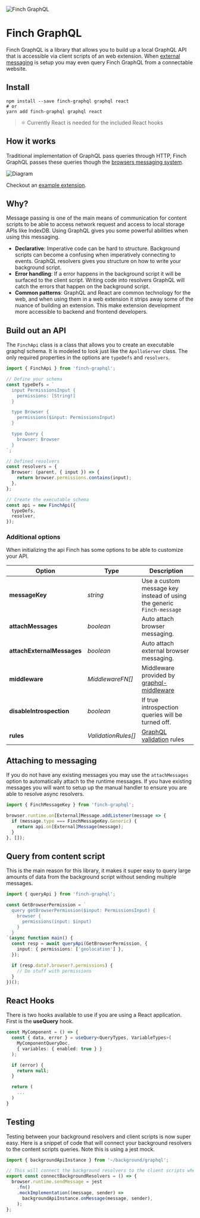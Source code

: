![Finch GraphQL](./assets/finch-graphql.svg)

# Finch GraphQL

Finch GraphQL is a library that allows you to build up a local GraphQL API that is accessible via client scripts of an web extension. When [external messaging](https://developer.chrome.com/docs/extensions/mv2/messaging/#external-webpage) is setup you may even query Finch GraphQL from a connectable website.

## Install

```shell
npm install --save finch-graphql graphql react
# or
yarn add finch-graphql graphql react
```

> ⚛ Currently React is needed for the included React hooks

## How it works

Traditional implementation of GraphQL pass queries through HTTP, Finch GraphQL passes these queries though the [browsers messaging system](https://developer.chrome.com/docs/extensions/mv3/messaging/).

![Diagram](./assets/diagram.svg)

Checkout an [example extension](https://github.com/jcblw/finch-bookmarks).

## Why?

Message passing is one of the main means of communication for content scripts to be able to access network request and access to local storage APIs like IndexDB. Using GraphQL gives you some powerful abilities when using this messaging.

- **Declarative**: Imperative code can be hard to structure. Background scripts can become a confusing when imperatively connecting to events. GraphQL resolvers gives you structure on how to write your background script.
- **Error handling**: If a error happens in the background script it will be surfaced to the client script. Writing code into resolvers GraphQL will catch the errors that happen on the background script.
- **Common patterns**: GraphQL and React are common technology for the web, and when using them in a web extension it strips away some of the nuance of building an extension. This make extension development more accessible to backend and frontend developers.

## Build out an API

The `FinchApi` class is a class that allows you to create an executable graphql schema. It is modeled to look just like the `ApolloServer` class. The only required properties in the options are `typeDefs` and `resolvers`.

```typescript
import { FinchApi } from 'finch-graphql';

// Define your schema
const typeDefs = `
  input PermissionsInput {
    permissions: [String!]
  }

  type Browser {
    permissions($input: PermissionsInput)
  }

  type Query {
    browser: Browser
  }
`;

// Defined resolvers
const resolvers = {
  Browser: (parent, { input }) => {
    return browser.permissions.contains(input);
  },
};

// Create the executable schema
const api = new FinchApi({
  typeDefs,
  resolver,
});
```

### Additional options

When initializing the api Finch has some options to be able to customize your API.

| **Option**                 | **Type**            | **Description**                                                                               |
| -------------------------- | ------------------- | --------------------------------------------------------------------------------------------- |
| **messageKey**             | _string_            | Use a custom message key instead of using the generic `Finch-message`                         |
| **attachMessages**         | _boolean_           | Auto attach browser messaging.                                                                |
| **attachExternalMessages** | _boolean_           | Auto attach external browser messaging.                                                       |
| **middleware**             | _MiddlewareFN[]_    | Middleware provided by [graphql-middleware](https://www.npmjs.com/package/graphql-middleware) |
| **disableIntrospection**   | _boolean_           | If true introspection queries will be turned off.                                             |
| **rules**                  | _ValidationRules[]_ | [GraphQL validation](https://graphql.org/graphql-js/validation/) rules                        |

## Attaching to messaging

If you do not have any existing messages you may use the `attachMessages` option to automatically attach to the runtime messages. If you have existing messages you will want to setup up the manual handler to ensure you are able to resolve async resolvers.

```typescript
import { FinchMessageKey } from 'finch-graphql';

browser.runtime.on[External]Message.addListener(message => {
  if (message.type === FinchMessageKey.Generic) {
    return api.on[External]Message(message);
  }
}, []);
```

## Query from content script

This is the main reason for this library, it makes it super easy to query large amounts of data from the background script without sending multiple messages.

```typescript
import { queryApi } from 'finch-graphql';

const GetBrowserPermission = `
  query getBrowserPermission($input: PermissionsInput) {
    browser {
      permissions(input: $input)
    }
  }
`(async function main() {
  const resp = await queryApi(GetBrowserPermission, {
    input: { permissions: ['geolocation'] },
  });

  if (resp.data?.browser?.permissions) {
    // Do stuff with permissions
  }
})();
```

## React Hooks

There is two hooks available to use if you are using a React application. First is the **useQuery** hook.

```typescript
const MyComponent = () => {
  const { data, error } = useQuery<QueryTypes, VariableTypes>(
    MyComponentQueryDoc,
    { variables: { enabled: true } }
  );

  if (error) {
    return null;
  }

  return (
    ...
  )
}
```

## Testing

Testing between your background resolvers and client scripts is now super easy. Here is a snippet of code that will connect your background resolvers to the content scripts queries. Note this is using a jest mock.

```typescript
import { backgroundApiInstance } from '~/background/graphql';

// This will connect the background resolvers to the client scripts when called.
export const connectBackgroundResolvers = () => {
  browser.runtime.sendMessage = jest
    .fn()
    .mockImplementation((message, sender) =>
      backgroundApiInstance.onMessage(message, sender),
    );
};
```
